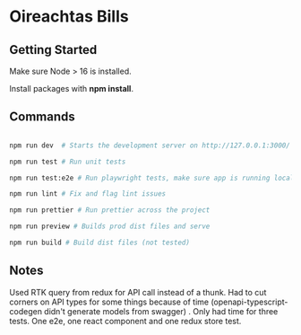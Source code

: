 # Oireachtas Bills

## Getting Started

Make sure Node > 16 is installed.

Install packages with **npm install**.

## Commands

```bash

npm run dev  # Starts the development server on http://127.0.0.1:3000/

npm run test # Run unit tests

npm run test:e2e # Run playwright tests, make sure app is running locally with `npm run dev` first

npm run lint # Fix and flag lint issues

npm run prettier # Run prettier across the project

npm run preview # Builds prod dist files and serve 

npm run build # Build dist files (not tested)

```

## Notes

Used RTK query from redux for API call instead of a thunk.
Had to cut corners on API types for some things because of time (openapi-typescript-codegen didn't generate models from swagger) .
Only had time for three tests. One e2e, one react component and one redux store test.
